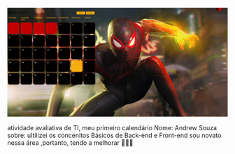 ![preview](./assest/preview.png)

atividade avaliativa de TI, meu primeiro calendário 
Nome: Andrew Souza
sobre: ultilizei os concenitos Básicos de Back-end e Front-end sou novato nessa área ,portanto, tendo a melhorar 🤫🧏‍♂️